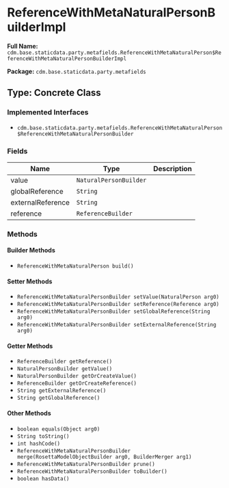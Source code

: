 # ReferenceWithMetaNaturalPersonBuilderImpl

**Full Name:** `cdm.base.staticdata.party.metafields.ReferenceWithMetaNaturalPerson$ReferenceWithMetaNaturalPersonBuilderImpl`

**Package:** `cdm.base.staticdata.party.metafields`

## Type: Concrete Class

### Implemented Interfaces

- `cdm.base.staticdata.party.metafields.ReferenceWithMetaNaturalPerson$ReferenceWithMetaNaturalPersonBuilder`

### Fields

| Name | Type | Description |
|------|------|-------------|
| value | `NaturalPersonBuilder` |  |
| globalReference | `String` |  |
| externalReference | `String` |  |
| reference | `ReferenceBuilder` |  |

### Methods

#### Builder Methods

- `ReferenceWithMetaNaturalPerson build()`

#### Setter Methods

- `ReferenceWithMetaNaturalPersonBuilder setValue(NaturalPerson arg0)`
- `ReferenceWithMetaNaturalPersonBuilder setReference(Reference arg0)`
- `ReferenceWithMetaNaturalPersonBuilder setGlobalReference(String arg0)`
- `ReferenceWithMetaNaturalPersonBuilder setExternalReference(String arg0)`

#### Getter Methods

- `ReferenceBuilder getReference()`
- `NaturalPersonBuilder getValue()`
- `NaturalPersonBuilder getOrCreateValue()`
- `ReferenceBuilder getOrCreateReference()`
- `String getExternalReference()`
- `String getGlobalReference()`

#### Other Methods

- `boolean equals(Object arg0)`
- `String toString()`
- `int hashCode()`
- `ReferenceWithMetaNaturalPersonBuilder merge(RosettaModelObjectBuilder arg0, BuilderMerger arg1)`
- `ReferenceWithMetaNaturalPersonBuilder prune()`
- `ReferenceWithMetaNaturalPersonBuilder toBuilder()`
- `boolean hasData()`

